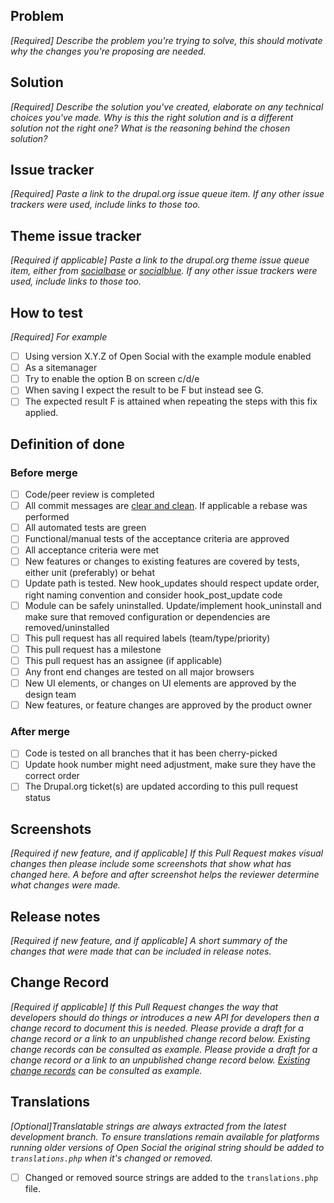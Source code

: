 ## Problem
*[Required] Describe the problem you're trying to solve, this should motivate why the changes you're proposing are needed.*

## Solution
*[Required] Describe the solution you've created, elaborate on any technical choices you've made. Why is this the right solution and is a different solution not the right one? What is the reasoning behind the chosen solution?*

## Issue tracker
*[Required] Paste a link to the drupal.org issue queue item. If any other issue trackers were used, include links to those too.*

## Theme issue tracker
*[Required if applicable] Paste a link to the drupal.org theme issue queue item, either from [socialbase](https://www.drupal.org/project/socialbase) or [socialblue](https://www.drupal.org/project/socialblue). If any other issue trackers were used, include links to those too.*

## How to test
*[Required] For example*
- [ ] Using version X.Y.Z of Open Social with the example module enabled
- [ ] As a sitemanager
- [ ] Try to enable the option B on screen c/d/e
- [ ] When saving I expect the result to be F but instead see G.
- [ ] The expected result F is attained when repeating the steps with this fix applied.

## Definition of done
### Before merge
- [ ] Code/peer review is completed
- [ ] All commit messages are [clear and clean](https://open-social.slite.com/app/docs/DnmermZDIx_0OQ). If applicable a rebase was performed
- [ ] All automated tests are green
- [ ] Functional/manual tests of the acceptance criteria are approved
- [ ] All acceptance criteria were met
- [ ] New features or changes to existing features are covered by tests, either unit (preferably) or behat
- [ ] Update path is tested. New hook_updates should respect update order, right naming convention and consider hook_post_update code
- [ ] Module can be safely uninstalled. Update/implement hook_uninstall and make sure that removed configuration or dependencies are removed/uninstalled
- [ ] This pull request has all required labels (team/type/priority)
- [ ] This pull request has a milestone
- [ ] This pull request has an assignee (if applicable)
- [ ] Any front end changes are tested on all major browsers
- [ ] New UI elements, or changes on UI elements are approved by the design team
- [ ] New features, or feature changes are approved by the product owner

### After merge
- [ ] Code is tested on all branches that it has been cherry-picked
- [ ] Update hook number might need adjustment, make sure they have the correct order
- [ ] The Drupal.org ticket(s) are updated according to this pull request status

## Screenshots
*[Required if new feature, and if applicable] If this Pull Request makes visual changes then please include some screenshots that show what has changed here. A before and after screenshot helps the reviewer determine what changes were made.*

## Release notes
*[Required if new feature, and if applicable] A short summary of the changes that were made that can be included in release notes.*

## Change Record
*[Required if applicable] If this Pull Request changes the way that developers should do things or introduces a new API for developers then a change record to document this is needed. Please provide a draft for a change record or a link to an unpublished change record below. Existing change records can be consulted as example. Please provide a draft for a change record or a link to an unpublished change record below. [Existing change records](https://www.drupal.org/list-changes/social) can be consulted as example.*

## Translations
*[Optional]Translatable strings are always extracted from the latest development branch. To ensure translations remain available for platforms running older versions of Open Social the original string should be added to `translations.php` when it's changed or removed.*
- [ ] Changed or removed source strings are added to the `translations.php` file.
